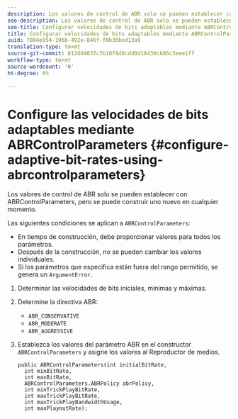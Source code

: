 ```yaml
---
description: Los valores de control de ABR solo se pueden establecer con ABRControlParameters, pero se puede construir uno nuevo en cualquier momento.
seo-description: Los valores de control de ABR solo se pueden establecer con ABRControlParameters, pero se puede construir uno nuevo en cualquier momento.
seo-title: Configurar velocidades de bits adaptables mediante ABRControlParameters
title: Configurar velocidades de bits adaptables mediante ABRControlParameters
uuid: 7084e954-196b-492e-846f-f8b36bed13a9
translation-type: tm+mt
source-git-commit: 812d04037c3b18f8d8cdd0d18430c686c3eee1ff
workflow-type: tm+mt
source-wordcount: '0'
ht-degree: 0%

---
```



# Configure las velocidades de bits adaptables mediante ABRControlParameters {#configure-adaptive-bit-rates-using-abrcontrolparameters}

Los valores de control de ABR solo se pueden establecer con ABRControlParameters, pero se puede construir uno nuevo en cualquier momento.

Las siguientes condiciones se aplican a `ABRControlParameters`:

* En tiempo de construcción, debe proporcionar valores para todos los parámetros.
* Después de la construcción, no se pueden cambiar los valores individuales.
* Si los parámetros que especifica están fuera del rango permitido, se genera un `ArgumentError`.

1. Determinar las velocidades de bits iniciales, mínimas y máximas.
1. Determine la directiva ABR:

   * `ABR_CONSERVATIVE`
   * `ABR_MODERATE`
   * `ABR_AGGRESSIVE`

1. Establezca los valores del parámetro ABR en el constructor `ABRControlParameters` y asigne los valores al Reproductor de medios.

   ```
   public ABRControlParameters(int initialBitRate, 
     int minBitRate, 
     int maxBitRate, 
     ABRControlParameters.ABRPolicy abrPolicy, 
     int minTrickPlayBitRate, 
     int maxTrickPlayBitRate, 
     int maxTrickPlayBandwidthUsage, 
     int maxPlayoutRate);
   ```

